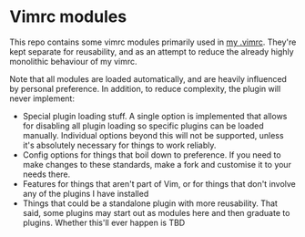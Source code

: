 # Vimrc modules

This repo contains some vimrc modules primarily used in [my .vimrc](https://codeberg.org/LunarWatcher/dotfiles/blob/master/.vimrc). They're kept separate for reusability, and as an attempt to reduce the already highly monolithic behaviour of my vimrc.

Note that all modules are loaded automatically, and are heavily influenced by personal preference. In addition, to reduce complexity, the plugin will never implement:

* Special plugin loading stuff. A single option is implemented that allows for disabling all plugin loading so specific plugins can be loaded manually. Individual options beyond this will not be supported, unless it's absolutely necessary for things to work reliably. 
* Config options for things that boil down to preference. If you need to make changes to these standards, make a fork and customise it to your needs there.
* Features for things that aren't part of Vim, or for things that don't involve any of the plugins I have installed
* Things that could be a standalone plugin with more reusability. That said, some plugins may start out as modules here and then graduate to plugins. Whether this'll ever happen is TBD

